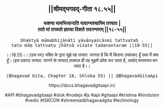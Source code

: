 <center><h2>||श्रीमद्‍भगवद्‍-गीता १८.५५||</h2>
<h3>भक्त्या मामभिजानाति यावान्यश्चास्मि तत्त्वतः |<br/>ततो मां तत्त्वतो ज्ञात्वा विशते तदनन्तरम् ||१८-५५||</h3>
<pre>bhaktyā māmabhijānāti yāvānyaścāsmi tattvataḥ .<br/>tato māṃ tattvato jñātvā viśate tadanantaram ||18-55||</pre>
<p>।।18.55।। (उस परा) भक्ति के द्वारा मुझे वह तत्त्वत: जानता है कि मैं कितना (व्यापक) हूँ तथा मैं क्या हूँ। (इस प्रकार) तत्त्वत: जानने के पश्चात् तत्काल ही वह मुझमें प्रवेश कर जाता है, अर्थात् मत्स्वरूप बन जाता है।।</p>
<pre>(Bhagavad Gita, Chapter 18, Shloka 55) || @BhagavadGitaApi</pre><p>https://docs.bhagavadgitaapi.in/</p><p>#API #bhagavadgitaapi #slok #nodejs #js #api #gitaapi #krishna #hinduism #vedic #ISKCON #shreemadbhagavadgita #technology</p></center>